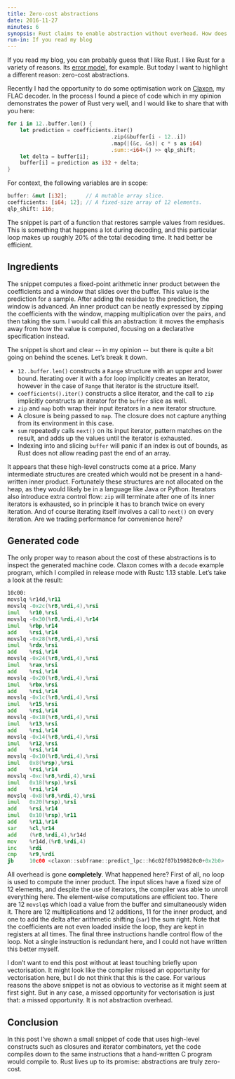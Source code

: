 ```yaml
---
title: Zero-cost abstractions
date: 2016-11-27
minutes: 6
synopsis: Rust claims to enable abstraction without overhead. How does that claim hold up in practice?
run-in: If you read my blog
---
```


If you read my blog,
you can probably guess that I like Rust.
I like Rust for a variety of reasons.
Its [error model][error-model], for example.
But today I want to highlight a different reason:
zero-cost abstractions.

Recently I had the opportunity
to do some optimisation work on [Claxon][claxon],
my FLAC decoder.
In the process I found a piece of code
which in my opinion demonstrates the power of Rust very well,
and I would like to share that with you here:

```rust
for i in 12..buffer.len() {
    let prediction = coefficients.iter()
                                 .zip(&buffer[i - 12..i])
                                 .map(|(&c, &s)| c * s as i64)
                                 .sum::<i64>() >> qlp_shift;
    let delta = buffer[i];
    buffer[i] = prediction as i32 + delta;
}
```

For context, the following variables are in scope:

```rust
buffer: &mut [i32];      // A mutable array slice.
coefficients: [i64; 12]; // A fixed-size array of 12 elements.
qlp_shift: i16;
```

The snippet is part of a function that restores sample values from residues.
This is something that happens a lot during decoding,
and this particular loop makes up roughly 20% of the total decoding time.
It had better be efficient.

[error-model]: /2015/06/17/exceptional-results-error-handling-in-csharp-and-rust
[claxon]:      https://github.com/ruuda/claxon

Ingredients
-----------

The snippet computes a fixed-point arithmetic inner product
between the coefficients and a window that slides over the buffer.
This value is the prediction for a sample.
After adding the residue to the prediction, the window is advanced.
An inner product can be neatly expressed by zipping the coefficients with the window,
mapping multiplication over the pairs,
and then taking the sum.
I would call this an abstraction:
it moves the emphasis away from how the value is computed,
focusing on a declarative specification instead.

The snippet is short and clear -- in my opinion --
but there is quite a bit going on behind the scenes.
Let’s break it down.

 * `12..buffer.len()` constructs a `Range` structure with an upper and lower bound.
   Iterating over it with a for loop implicitly creates an iterator,
   however in the case of `Range` that iterator is the structure itself.
 * `coefficients().iter()` constructs a slice iterator,
   and the call to `zip` implicitly constructs an iterator for the `buffer` slice as well.
 * `zip` and `map` both wrap their input iterators in a new iterator structure.
 * A closure is being passed to `map`.
   The closure does not capture anything from its environment in this case.
 * `sum` repeatedly calls `next()` on its input iterator,
   pattern matches on the result,
   and adds up the values until the iterator is exhausted.
 * Indexing into and slicing `buffer` will panic if an index is out of bounds,
   as Rust does not allow reading past the end of an array.

It appears that these high-level constructs come at a price.
Many intermediate structures are created
which would not be present in a hand-written inner product.
Fortunately these structures are not allocated on the heap,
as they would likely be in a language like Java or Python.
Iterators also introduce extra control flow:
`zip` will terminate after one of its inner iterators is exhausted,
so in principle it has to branch twice on every iteration.
And of course iterating itself involves a call to `next()` on every iteration.
Are we trading performance for convenience here?

Generated code
--------------

The only proper way to reason about the cost of these abstractions
is to inspect the generated machine code.
Claxon comes with a `decode` example program,
which I compiled in release mode with Rustc 1.13 stable.
Let’s take a look at the result:

```asm
10c00:
movslq %r14d,%r11
movslq -0x2c(%r8,%rdi,4),%rsi
imul   %r10,%rsi
movslq -0x30(%r8,%rdi,4),%r14
imul   %rbp,%r14
add    %rsi,%r14
movslq -0x28(%r8,%rdi,4),%rsi
imul   %rdx,%rsi
add    %rsi,%r14
movslq -0x24(%r8,%rdi,4),%rsi
imul   %rax,%rsi
add    %rsi,%r14
movslq -0x20(%r8,%rdi,4),%rsi
imul   %rbx,%rsi
add    %rsi,%r14
movslq -0x1c(%r8,%rdi,4),%rsi
imul   %r15,%rsi
add    %rsi,%r14
movslq -0x18(%r8,%rdi,4),%rsi
imul   %r13,%rsi
add    %rsi,%r14
movslq -0x14(%r8,%rdi,4),%rsi
imul   %r12,%rsi
add    %rsi,%r14
movslq -0x10(%r8,%rdi,4),%rsi
imul   0x8(%rsp),%rsi
add    %rsi,%r14
movslq -0xc(%r8,%rdi,4),%rsi
imul   0x18(%rsp),%rsi
add    %rsi,%r14
movslq -0x8(%r8,%rdi,4),%rsi
imul   0x20(%rsp),%rsi
add    %rsi,%r14
imul   0x10(%rsp),%r11
add    %r11,%r14
sar    %cl,%r14
add    (%r8,%rdi,4),%r14d
mov    %r14d,(%r8,%rdi,4)
inc    %rdi
cmp    %r9,%rdi
jb     10c00 <claxon::subframe::predict_lpc::h6c02f07b190820c0+0x2b0>
```

All overhead is gone **completely**.
What happened here?
First of all, no loop is used to compute the inner product.
The input slices have a fixed size of 12 elements,
and despite the use of iterators,
the compiler was able to unroll everything here.
The element-wise computations are efficient too.
There are 12 `movslq`s which load a value from the buffer and simultaneously widen it.
There are 12 multiplications and 12 additions,
11 for the inner product,
and one to add the delta
after arithmetic shifting (`sar`) the sum right.
Note that the coefficients are not even loaded inside the loop,
they are kept in registers at all times.
The final three instructions handle control flow of the loop.
Not a single instruction is redundant here,
and I could not have written this better myself.

I don’t want to end this post without at least touching briefly upon vectorisation.
It might look like the compiler missed an opportunity for vectorisation here,
but I do not think that this is the case.
For various reasons
the above snippet is not as obvious to vectorise as it might seem at first sight.
But in any case,
a missed opportunity for vectorisation is just that: a missed opportunity.
It is not abstraction overhead.

Conclusion
----------

In this post I’ve shown a small snippet of code
that uses high-level constructs such as closures and iterator combinators,
yet the code compiles down to the same instructions that a hand-written C program would compile to.
Rust lives up to its promise:
abstractions are truly zero-cost.

